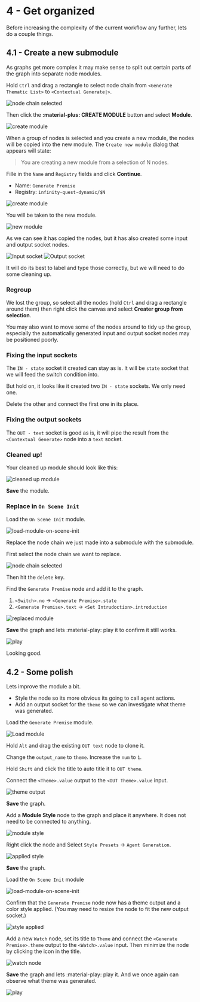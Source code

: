 # 4 - Get organized

Before increasing the complexity of the current workflow any further, lets do a couple things.

## 4.1 - Create a new submodule

As graphs get more complex it may make sense to split out certain parts of the graph into separate node modules.

Hold `Ctrl` and drag a rectangle to select node chain from `<Generate Thematic List>` to `<Contextual Generate|>`.

![node chain selected](./img/4-0001.png)

Then click the **:material-plus: CREATE MODULE** button and select **Module**.

![create module](./img/4-0002.png)

When a group of nodes is selected and you create a new module, the nodes will be copied into the new module. The `Create new module` dialog that appears will state:

> You are creating a new module from a selection of N nodes.

Fille in the `Name` and `Registry` fields and click **Continue**.

- Name: `Generate Premise`
- Registry: `infinity-quest-dynamic/$N`

![create module](./img/4-0003.png)

You will be taken to the new module.

![new module](./img/4-0004.png)

As we can see it has copied the nodes, but it has also created some input and output socket nodes.

![Input socket](./img/4-0005.png) ![Output socket](./img/4-0006.png)

It will do its best to label and type those correctly, but we will need to do some cleaning up.

### Regroup

We lost the group, so select all the nodes (hold `Ctrl` and drag a rectangle around them) then right click the canvas and select **Creater group from selection**.

You may also want to move some of the nodes around to tidy up the group, especially the automatically generated input and output socket nodes may be positioned poorly.

### Fixing the input sockets

The `IN - state` socket it created can stay as is. It will be `state` socket that we will feed the switch condition into.

But hold on, it looks like it created two `IN - state` sockets. We only need one.

Delete the other and connect the first one in its place.

### Fixing the output sockets

The `OUT - text` socket is good as is, it will pipe the result from the `<Contextual Generate>` node into a `text` socket.

### Cleaned up!

Your cleaned up module should look like this:

![cleaned up module](./img/4-0007.png)

**Save** the module.

### Replace in `On Scene Init`

Load the `On Scene Init` module. 

![load-module-on-scene-init](./img/load-module-on-scene-init.png)

Replace the node chain we just made into a submodule with the submodule.

First select the node chain we want to replace.

![node chain selected](./img/4-0001.png)

Then hit the `delete` key.

Find the `Generate Premise` node and add it to the graph.

1. `<Switch>.no` -> `<Generate Premise>.state`
1. `<Generate Premise>.text` -> `<Set Intrudoction>.introduction`

![replaced module](./img/4-0008.png)

**Save** the graph and lets :material-play: play it to confirm it still works.

![play](./img/4-0009.png)

Looking good.

## 4.2 - Some polish

Lets improve the module a bit.

- Style the node so its more obvious its going to call agent actions.
- Add an output socket for the `theme` so we can investigate what theme was generated.

Load the `Generate Premise` module.

![Load module](./img/4-0010.png)

Hold `Alt` and drag the existing `OUT text` node to clone it.

Change the `output_name` to `theme`.
Increase the `num` to `1`.

Hold `Shift` and click the title to auto title it to `OUT theme`.

Connect the `<Theme>.value` output to the `<OUT Theme>.value` input.

![theme output](./img/4-0011.png)

**Save** the graph.

Add a **Module Style** node to the graph and place it anywhere. It does not need to be connected to anything.

![module style](./img/4-0012.png)

Right click the node and Select `Style Presets` -> `Agent Generation`.

![applied style](./img/4-0013.png)

**Save** the graph.

Load the `On Scene Init` module

![load-module-on-scene-init](./img/load-module-on-scene-init.png)


Confirm that the `Generate Premise` node now has a theme output and a color style applied. (You may need to resize the node to fit the new output socket.)

![style applied](./img/4-0014.png)

Add a new `Watch` node, set its title to `Theme` and connect the `<Generate Premise>.theme` output to the `<Watch>.value` input. Then minimize the node by clicking the icon in the title.

![watch node](./img/4-0015.png)

**Save** the graph and lets :material-play: play it. And we once again can observe what theme was generated.

![play](./img/4-0016.png)